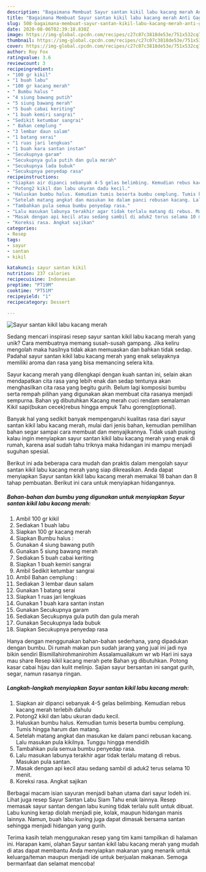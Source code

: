 ```yaml
---
description: "Bagaimana Membuat Sayur santan kikil labu kacang merah Anti Gagal"
title: "Bagaimana Membuat Sayur santan kikil labu kacang merah Anti Gagal"
slug: 508-bagaimana-membuat-sayur-santan-kikil-labu-kacang-merah-anti-gagal
date: 2020-08-06T02:39:18.830Z
image: https://img-global.cpcdn.com/recipes/c27c07c3818de53e/751x532cq70/sayur-santan-kikil-labu-kacang-merah-foto-resep-utama.jpg
thumbnail: https://img-global.cpcdn.com/recipes/c27c07c3818de53e/751x532cq70/sayur-santan-kikil-labu-kacang-merah-foto-resep-utama.jpg
cover: https://img-global.cpcdn.com/recipes/c27c07c3818de53e/751x532cq70/sayur-santan-kikil-labu-kacang-merah-foto-resep-utama.jpg
author: Roy Fox
ratingvalue: 3.6
reviewcount: 3
recipeingredient:
- "100 gr kikil"
- "1 buah labu"
- "100 gr kacang merah"
- " Bumbu halus "
- "4 siung bawang putih"
- "5 siung bawang merah"
- "5 buah cabai keriting"
- "1 buah kemiri sangrai"
- "Sedikit ketumbar sangrai"
- " Bahan cemplung "
- "3 lembar daun salam"
- "1 batang serai"
- "1 ruas jari lengkuas"
- "1 buah kara santan instan"
- "Secukupnya garam"
- "Secukupnya gula putih dan gula merah"
- "Secukupnya lada bubuk"
- "Secukupnya penyedap rasa"
recipeinstructions:
- "Siapkan air dipanci sebanyak 4-5 gelas belimbing. Kemudian rebus kacang merah terlebih dahulu"
- "Potong2 kikil dan labu ukuran dadu kecil."
- "Haluskan bumbu halus. Kemudian tumis beserta bumbu cemplung. Tumis hingga harum dan matang."
- "Setelah matang angkat dan masukan ke dalam panci rebusan kacang. Lalu masukan pula kikilnya. Tunggu hingga mendidih"
- "Tambahkan pula semua bumbu penyedap rasa."
- "Lalu masukan labunya terakhir agar tidak terlalu matang di rebus. Masukan pula santan."
- "Masak dengan api kecil atau sedang sambil di aduk2 terus selama 10 menit."
- "Koreksi rasa. Angkat sajikan"
categories:
- Resep
tags:
- sayur
- santan
- kikil

katakunci: sayur santan kikil 
nutrition: 237 calories
recipecuisine: Indonesian
preptime: "PT19M"
cooktime: "PT51M"
recipeyield: "1"
recipecategory: Dessert

---
```



![Sayur santan kikil labu kacang merah](https://img-global.cpcdn.com/recipes/c27c07c3818de53e/751x532cq70/sayur-santan-kikil-labu-kacang-merah-foto-resep-utama.jpg)

Sedang mencari inspirasi resep sayur santan kikil labu kacang merah yang unik? Cara membuatnya memang susah-susah gampang. Jika keliru mengolah maka hasilnya tidak akan memuaskan dan bahkan tidak sedap. Padahal sayur santan kikil labu kacang merah yang enak selayaknya memiliki aroma dan rasa yang bisa memancing selera kita.

Sayur kacang merah yang dilengkapi dengan kuah santan ini, selain akan mendapatkan cita rasa yang lebih enak dan sedap tentunya akan menghasilkan cita rasa yang begitu gurih. Belum lagi komposisi bumbu serta rempah pilihan yang digunakan akan membuat cita rasanya menjadi sempurna. Bahan yg dibutuhkan Kacang merah cuci rendam semalaman Kikil sapi(bukan cecek)rebus hingga empuk Tahu goreng(optional).

Banyak hal yang sedikit banyak mempengaruhi kualitas rasa dari sayur santan kikil labu kacang merah, mulai dari jenis bahan, kemudian pemilihan bahan segar sampai cara membuat dan menyajikannya. Tidak usah pusing kalau ingin menyiapkan sayur santan kikil labu kacang merah yang enak di rumah, karena asal sudah tahu triknya maka hidangan ini mampu menjadi suguhan spesial.


Berikut ini ada beberapa cara mudah dan praktis dalam mengolah sayur santan kikil labu kacang merah yang siap dikreasikan. Anda dapat menyiapkan Sayur santan kikil labu kacang merah memakai 18 bahan dan 8 tahap pembuatan. Berikut ini cara untuk menyiapkan hidangannya.

<!--inarticleads1-->

##### Bahan-bahan dan bumbu yang digunakan untuk menyiapkan Sayur santan kikil labu kacang merah:

1. Ambil 100 gr kikil
1. Sediakan 1 buah labu
1. Siapkan 100 gr kacang merah
1. Siapkan  Bumbu halus :
1. Gunakan 4 siung bawang putih
1. Gunakan 5 siung bawang merah
1. Sediakan 5 buah cabai keriting
1. Siapkan 1 buah kemiri sangrai
1. Ambil Sedikit ketumbar sangrai
1. Ambil  Bahan cemplung :
1. Sediakan 3 lembar daun salam
1. Gunakan 1 batang serai
1. Siapkan 1 ruas jari lengkuas
1. Gunakan 1 buah kara santan instan
1. Gunakan Secukupnya garam
1. Sediakan Secukupnya gula putih dan gula merah
1. Gunakan Secukupnya lada bubuk
1. Siapkan Secukupnya penyedap rasa


Hanya dengan menggunakan bahan-bahan sederhana, yang dipadukan dengan bumbu. Di rumah makan pun sudah jarang yang jual ini jadi nya bikin sendiri Bismillahirohmanirohim Assalamuailakum wr wb Hari ini saya mau share Resep kikil kacang merah pete Bahan yg dibutuhkan. Potong kasar cabai hijau dan kulit melinjo. Sajian sayur bersantan ini sangat gurih, segar, namun rasanya ringan. 

<!--inarticleads2-->

##### Langkah-langkah menyiapkan Sayur santan kikil labu kacang merah:

1. Siapkan air dipanci sebanyak 4-5 gelas belimbing. Kemudian rebus kacang merah terlebih dahulu
1. Potong2 kikil dan labu ukuran dadu kecil.
1. Haluskan bumbu halus. Kemudian tumis beserta bumbu cemplung. Tumis hingga harum dan matang.
1. Setelah matang angkat dan masukan ke dalam panci rebusan kacang. Lalu masukan pula kikilnya. Tunggu hingga mendidih
1. Tambahkan pula semua bumbu penyedap rasa.
1. Lalu masukan labunya terakhir agar tidak terlalu matang di rebus. Masukan pula santan.
1. Masak dengan api kecil atau sedang sambil di aduk2 terus selama 10 menit.
1. Koreksi rasa. Angkat sajikan


Berbagai macam isian sayuran menjadi bahan utama dari sayur lodeh ini. Lihat juga resep Sayur Santan Labu Siam Tahu enak lainnya. Resep memasak sayur santan dengan labu kuning tidak terlalu sulit untuk dibuat. Labu kuning kerap diolah menjadi pie, kolak, maupun hidangan manis lainnya. Namun, buah labu kuning juga dapat dimasak bersama santan sehingga menjadi hidangan yang gurih. 

Terima kasih telah menggunakan resep yang tim kami tampilkan di halaman ini. Harapan kami, olahan Sayur santan kikil labu kacang merah yang mudah di atas dapat membantu Anda menyiapkan makanan yang menarik untuk keluarga/teman maupun menjadi ide untuk berjualan makanan. Semoga bermanfaat dan selamat mencoba!
